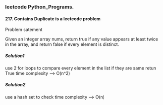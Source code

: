 ### leetcode Python_Programs.
#### 217. Contains Duplicate is a leetcode problem
Problem satement

Given an integer array nums, return true if any value appears at least twice in the array, and return false if every element is distinct.
##### Solution1
use 2 for loops to compare every element in the list if they are same retun True
time complexity --> O(n^2)
##### Solution2
use a hash set to check 
time complexity --> O(n)
